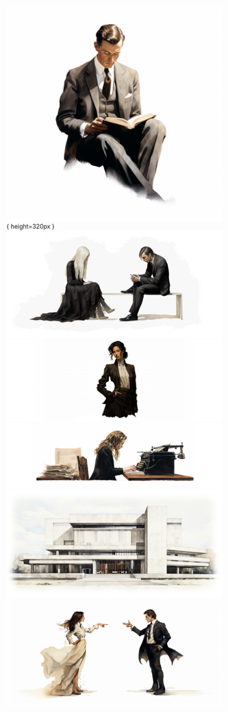 ![](resources/reading-book.png){ height=320px }
![](resources/woman-and-man-sitting.png)
![](resources/woman-influencer.png)
![](resources/woman-working-typewriter.png)
![](resources/welcome-building.png)
![](resources/woman-and-man-arguing.png)
